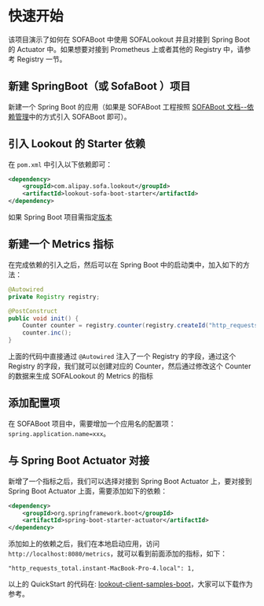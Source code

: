 # 快速开始

该项目演示了如何在 SOFABoot 中使用 SOFALookout 并且对接到 Spring Boot 的 Actuator 中。如果想要对接到 Prometheus 上或者其他的 Registry 中，请参考 Registry 一节。

## 新建 SpringBoot（或 SofaBoot ）项目

新建一个 Spring Boot 的应用（如果是 SOFABoot 工程按照 [SOFABoot 文档--依赖管理](https://www.sofastack.tech/sofa-boot/docs/DependencyManagement)中的方式引入 SOFABoot 即可）。

## 引入 Lookout 的 Starter 依赖

在 `pom.xml` 中引入以下依赖即可：

```xml
<dependency>
    <groupId>com.alipay.sofa.lookout</groupId>
    <artifactId>lookout-sofa-boot-starter</artifactId>
</dependency>
```

如果 Spring Boot 项目需指定[版本](http://mvnrepository.com/artifact/com.alipay.sofa.lookout/lookout-sofa-boot-starter)


## 新建一个 Metrics 指标

在完成依赖的引入之后，然后可以在 Spring Boot 中的启动类中，加入如下的方法：

```java
@Autowired
private Registry registry;

@PostConstruct
public void init() {
    Counter counter = registry.counter(registry.createId("http_requests_total").withTag("instant", NetworkUtil.getLocalAddress().getHostName()));
    counter.inc();
}
```

上面的代码中直接通过 `@Autowired` 注入了一个 Registry 的字段，通过这个 Registry 的字段，我们就可以创建对应的 Counter，然后通过修改这个 Counter 的数据来生成 SOFALookout 的 Metrics 的指标

## 添加配置项

在 SOFABoot 项目中，需要增加一个应用名的配置项：`spring.application.name=xxx`。

## 与 Spring Boot Actuator 对接

新增了一个指标之后，我们可以选择对接到 Spring Boot Actuator 上，要对接到 Spring Boot Actuator 上面，需要添加如下的依赖：

```xml
<dependency>
    <groupId>org.springframework.boot</groupId>
    <artifactId>spring-boot-starter-actuator</artifactId>
</dependency>
```

添加如上的依赖之后，我们在本地启动应用，访问 `http://localhost:8080/metrics`，就可以看到前面添加的指标，如下：

```
"http_requests_total.instant-MacBook-Pro-4.local": 1,
```

以上的 QuickStart 的代码在: [lookout-client-samples-boot](https://github.com/alipay/sofa-lookout/tree/master/client/samples/lookout-client-samples-boot)，大家可以下载作为参考。
